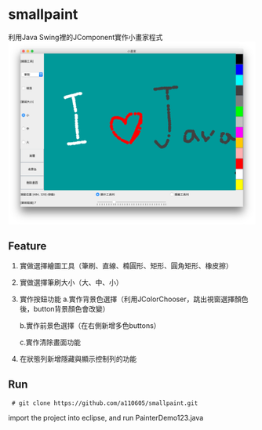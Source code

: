 # smallpaint
利用Java Swing裡的JComponent實作小畫家程式
![image](https://github.com/a110605/smallpaint/blob/master/picture/screenshot.png)

## Feature
1. 實做選擇繪圖工具（筆刷、直線、橢圓形、矩形、圓角矩形、橡皮擦）
2. 實做選擇筆刷大小（大、中、小）
3. 實作按鈕功能
	a.實作背景色選擇（利用JColorChooser，跳出視窗選擇顏色後，button背景顏色會改變）
	
	b.實作前景色選擇（在右側新增多色buttons）
	
	c.實作清除畫面功能

4. 在狀態列新增隱藏與顯示控制列的功能

## Run
```
 # git clone https://github.com/a110605/smallpaint.git
 ```

 import the project into eclipse, and run PainterDemo123.java 
